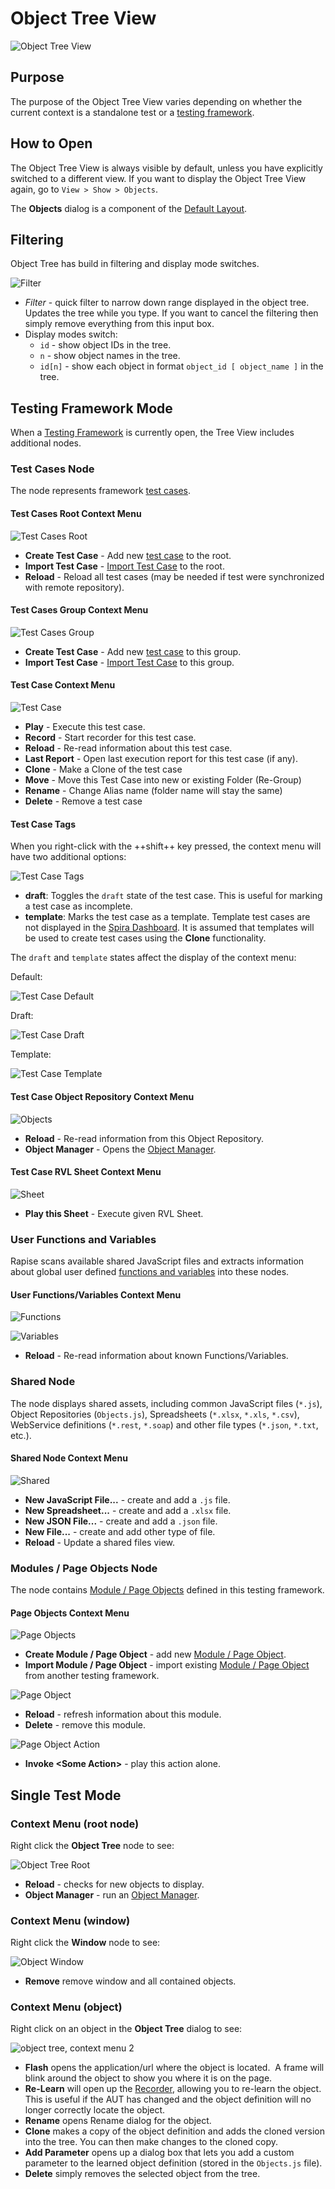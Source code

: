 # Object Tree View

![Object Tree View](img/object_tree_view.png)

## Purpose

The purpose of the Object Tree View varies depending on whether the current context is a standalone test or a [testing framework](/Guide/Frameworks/frameworks).

## How to Open

The Object Tree View is always visible by default, unless you have explicitly switched to a different view. If you want to display the Object Tree View again, go to `View > Show > Objects`.

The **Objects** dialog is a component of the [Default Layout](restoring_the_default_layout.md).

## Filtering

Object Tree has build in filtering and display mode switches.

![Filter](./img/object_tree_filter.png)

- *Filter* - quick filter to narrow down range displayed in the object tree. Updates the tree while you type. If you want to cancel the filtering then simply remove everything from this input box.
- Display modes switch:
    - `id` - show object IDs in the tree.
    - `n` - show object names in the tree.
    - `id[n]` - show each object in format `object_id [ object_name ]` in the tree.

## Testing Framework Mode

When a [Testing Framework](/Guide/Frameworks/frameworks) is currently open, the Tree View includes additional nodes.

### Test Cases Node

The node represents framework [test cases](/Guide/Frameworks/frameworks#test-cases).

#### Test Cases Root Context Menu

![Test Cases Root](img/object_tree_context_testcases.png)

- **Create Test Case** - Add new [test case](/Guide/Frameworks/frameworks#test-cases) to the root.
- **Import Test Case** - [Import Test Case](/Guide/Frameworks/frameworks#importing-test-cases) to the root.
- **Reload** - Reload all test cases (may be needed if test were synchronized with remote repository).

#### Test Cases Group Context Menu

![Test Cases Group](img/object_tree_context_testcasegroup.png)

- **Create Test Case** - Add new [test case](/Guide/Frameworks/frameworks#test-cases) to this group.
- **Import Test Case** - [Import Test Case](/Guide/Frameworks/frameworks#importing-test-cases) to this group.

#### Test Case Context Menu

![Test Case](img/object_tree_context_tc.png)

- **Play** - Execute this test case.
- **Record** - Start recorder for this test case.
- **Reload** - Re-read information about this test case.
- **Last Report** - Open last execution report for this test case (if any).
- **Clone** - Make a Clone of the test case
- **Move** - Move this Test Case into new or existing Folder (Re-Group)
- **Rename** - Change Alias name (folder name will stay the same)
- **Delete** - Remove a test case

#### Test Case Tags

When you right-click with the ++shift++ key pressed, the context menu will have two additional options:

![Test Case Tags](img/object_tree_tc_tags.png)

- **draft**: Toggles the `draft` state of the test case. This is useful for marking a test case as incomplete.
- **template**: Marks the test case as a template. Template test cases are not displayed in the [Spira Dashboard](/Guide/spira_dashboard_2). It is assumed that templates will be used to create test cases using the **Clone** functionality.

The `draft` and `template` states affect the display of the context menu:

Default:

![Test Case Default](img/object_tree_tc_default.png)

Draft:

![Test Case Draft](img/object_tree_tc_draft.png)

Template:

![Test Case Template](img/object_tree_tc_template.png)

#### Test Case Object Repository Context Menu

![Objects](img/object_tree_context_tc_objects.png)

- **Reload** - Re-read information from this Object Repository.
- **Object Manager** - Opens the [Object Manager](object_manager.md).

#### Test Case RVL Sheet Context Menu

![Sheet](img/object_tree_context_tc_sheet.png)

- **Play this Sheet** - Execute given RVL Sheet.

### User Functions and Variables

Rapise scans available shared JavaScript files and extracts information about global user defined [functions and variables](global_variables) into these nodes.

#### User Functions/Variables Context Menu

![Functions](img/object_tree_context_functions.png)

![Variables](img/object_tree_context_variables.png)

- **Reload** - Re-read information about known Functions/Variables.

### Shared Node

The node displays shared assets, including common JavaScript files (`*.js`), Object Repositories (`Objects.js`), Spreadsheets (`*.xlsx`, `*.xls`, `*.csv`), WebService definitions  (`*.rest`, `*.soap`) and other file types (`*.json`, `*.txt`, etc.).

#### Shared Node Context Menu

![Shared](img/object_tree_context_shared.png)

- **New JavaScript File...** - create and add a `.js` file.
- **New Spreadsheet...** - create and add a `.xlsx` file.
- **New JSON File...** - create and add a `.json` file.
- **New File...** - create and add other type of file.
- **Reload** - Update a shared files view.

### Modules / Page Objects Node

The node contains [Module / Page Objects](/Guide/Frameworks/pageobjects) defined in this testing framework.

#### Page Objects Context Menu

![Page Objects](img/object_tree_context_pageobjects.png)

- **Create Module / Page Object** - add new [Module / Page Object](/Guide/Frameworks/pageobjects).
- **Import Module / Page Object** - import existing [Module / Page Object](/Guide/Frameworks/pageobjects) from another testing framework.

![Page Object](img/object_tree_context_pageobject.png)

- **Reload** - refresh information about this module.
- **Delete** - remove this module.

![Page Object Action](img/object_tree_context_pageobject_action.png)

- **Invoke &lt;Some Action&gt;** - play this action alone.

## Single Test Mode

### Context Menu (root node)

Right click the **Object Tree** node to see:

![Object Tree Root](img/object_tree_context_singleroot.png)

- **Reload** - checks for new objects to display.
- **Object Manager** - run an [Object Manager](object_manager.md).

### Context Menu (window)

Right click the **Window** node to see:

![Object Window](img/object_tree_context_singlewindow.png)

- **Remove** remove window and all contained objects.

### Context Menu (object)

Right click on an object in the **Object Tree** dialog to see:

![object tree, context menu 2](img/object_tree_context_object.png)

- **Flash** opens the application/url where the object is located.  A frame will blink around the object to show you where it is on the page.
- **Re-Learn** will open up the [Recorder](recording.md), allowing you to re-learn the object. This is useful if the AUT has changed and the object definition will no longer correctly locate the object.
- **Rename** opens Rename dialog for the object.
- **Clone** makes a copy of the object definition and adds the cloned version into the tree. You can then make changes to the cloned copy.
- **Add Parameter** opens up a dialog box that lets you add a custom parameter to the learned object definition (stored in the `Objects.js` file).
- **Delete** simply removes the selected object from the tree.

